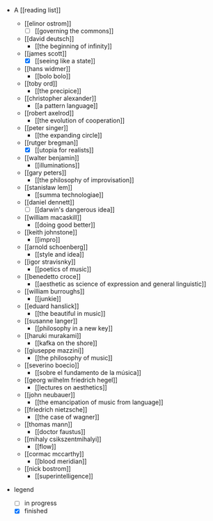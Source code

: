 - A [[reading list]]
  - [[elinor ostrom]]
    - [ ] [[governing the commons]]
  - [[david deutsch]] 
    - [[the beginning of infinity]]
  - [[james scott]]
    - [x] [[seeing like a state]]
  - [[hans widmer]]
    - [[bolo bolo]]
  - [[toby ord]]
    - [[the precipice]]
  - [[christopher alexander]]
    - [[a pattern language]]
  - [[robert axelrod]]
    - [[the evolution of cooperation]]
  - [[peter singer]]
    - [[the expanding circle]]
  - [[rutger bregman]]
    - [x] [[utopia for realists]]
  - [[walter benjamin]]
    - [[illuminations]]
  - [[gary peters]]
    - [[the philosophy of improvisation]]
  - [[stanisław lem]]
    - [[summa technologiae]]
  - [[daniel dennett]]
    - [ ] [[darwin's dangerous idea]]
  - [[william macaskill]] 
    - [[doing good better]]
  - [[keith johnstone]]
    - [[impro]]
  - [[arnold schoenberg]]
    - [[style and idea]]
  - [[igor stravisnky]]
    - [[poetics of music]]
  - [[benedetto croce]]
    - [[aesthetic as science of expression and general linguistic]]
  - [[william burroughs]] 
    - [[junkie]]
  - [[eduard hanslick]]
    - [[the beautiful in music]]
  - [[susanne langer]]
    - [[philosophy in a new key]]
  - [[haruki murakami]]
    - [[kafka on the shore]]
  - [[giuseppe mazzini]]
    - [[the philosophy of music]]
  - [[severino boecio]]
    - [[sobre el fundamento de la música]]
  - [[georg wilhelm friedrich hegel]]
    - [[lectures on aesthetics]]
  - [[john neubauer]]
    - [[the emancipation of music from language]] 
  - [[friedrich nietzsche]]
    - [[the case of wagner]]
  - [[thomas mann]]
    - [[doctor faustus]]
  - [[mihaly csikszentmihalyi]]
    - [[flow]] 
  - [[cormac mccarthy]]
    - [[blood meridian]]
  - [[nick bostrom]]
    - [[superintelligence]]

- legend
  - [ ] in progress 
  - [x] finished
